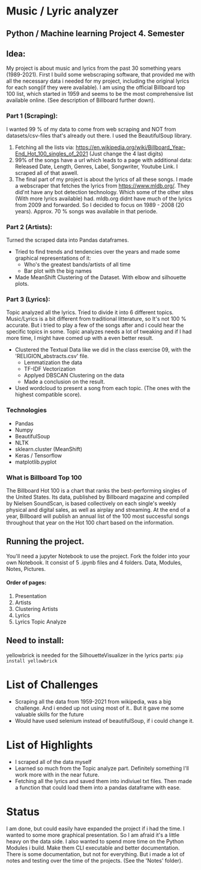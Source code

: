 # Music / Lyric analyzer
## Python / Machine learning Project  4. Semester

## Idea:
My project is about music and lyrics from the past 30 something years (1989-2021). First I build some webscraping software, that provided me with all the necessary data i needed for my project, including the original lyrics for each song(if they were available). I am using the official Billboard top 100 list, which started in 1959 and seems to be the most comprehensive list available online. (See description of Billboard further down).

### Part 1 (Scraping):
I wanted 99 % of my data to come from web scraping and NOT from datasets/csv-files that's already out there. I used the BeautifulSoup library.
1. Fetching all the lists via: https://en.wikipedia.org/wiki/Billboard_Year-End_Hot_100_singles_of_2021 (Just change the 4 last digits)
2. 99% of the songs have a url which leads to a page with additional data: Released Date, Length, Genres, Label, Songwriter, Youtube Link. I scraped all of that aswell.
3. The final part of my project is about the lyrics of all these songs. I made a webscraper that fetches the lyrics from  https://www.mldb.org/. They did'nt have any bot detection technology. Which some of the other sites (With more lyrics available) had. mldb.org didnt have much of the lyrics from 2009 and forwarded. So I decided to focus on 1989 - 2008 (20 years). Approx. 70 % songs was available in that periode.  

### Part 2 (Artists): 
Turned the scraped data into Pandas dataframes.
- Tried to find trends and tendencies over the years and made some graphical representations of it:
    - Who's the greatest bands/artists of all time
    - Bar plot with the big names
- Made MeanShift Clustering of the Dataset. With elbow and silhouette plots.


### Part 3 (Lyrics):
Topic analyzed all the lyrics. Tried to divide it into 6 different topics. Music/Lyrics is a bit different from traditional litterature, so It's not 100 % accurate. But i tried to play a few of the songs after and i could hear the specific topics in some.
Topic analyzes needs a lot of tweaking and if I had more time, I might have comed up with a even better result.
- Clustered the Textual Data like we did in the class exercise 09, with the 'RELIGION_abstracts.csv' file.  
    - Lemmatization the data
    - TF-IDF Vectorization
    - Applyed DBSCAN Clustering on the data
    - Made a conclusion on the result.
- Used wordcloud to present a song from each topic. (The ones with the highest compatible score).

### Technologies
- Pandas
- Numpy
- BeautifulSoup
- NLTK
- sklearn.cluster (MeanShift)
- Keras / Tensorflow
- matplotlib.pyplot

### What is Billboard Top 100
The Billboard Hot 100 is a chart that ranks the best-performing singles of the United States. Its data, published by Billboard magazine and compiled by Nielsen SoundScan, is based collectively on each single's weekly physical and digital sales, as well as airplay and streaming. At the end of a year, Billboard will publish an annual list of the 100 most successful songs throughout that year on the Hot 100 chart based on the information.


## Running the project.
You'll need a jupyter Notebook to use the project. Fork the folder into your own Notebook. It consist of 5 .ipynb files and 4 folders. Data, Modules, Notes, Pictures.

#### Order of pages: 
1. Presentation
2. Artists
3. Clustering Artists
4. Lyrics
5. Lyrics Topic Analyze

## Need to install:
yellowbrick is needed for the SilhouetteVisualizer in the lyrics parts:
`pip install yellowbrick`

# List of Challenges
- Scraping all the data from 1959-2021 from wikipedia, was a big challenge. And i ended up not using most of it.. But it gave me some valuable skills for the future
- Would have used selenium instead of beautifulSoup, if i could change it.  


# List of Highlights
- I scraped all of the data myself
- Learned so much from the Topic analyze part. Definitely something I'll work more with in the near future.
- Fetching all the lyrics and saved them into indiviuel txt files. Then made a function that could load them into a pandas dataframe with ease.

# Status
I am done, but could easily have expanded the project if i had the time. I wanted to some more graphical presentation. So I am afraid it's a little heavy on the data side.
I also wanted to spend more time on the Python Modules i build. Make them CLI executable and better documentation. There is some documentation, but not for everything.
But i made a lot of notes and testing over the time of the projects. (See the 'Notes' folder).